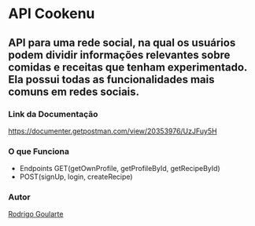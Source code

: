 # API Cookenu

## API para uma rede social, na qual os usuários podem dividir informações relevantes sobre comidas e receitas que tenham experimentado. Ela possui todas as funcionalidades mais comuns em redes sociais.

### Link da Documentação

https://documenter.getpostman.com/view/20353976/UzJFuy5H

### O que Funciona

- Endpoints GET(getOwnProfile, getProfileById, getRecipeById)
- POST(signUp, login, createRecipe)

### Autor

[Rodrigo Goularte](https://github.com/rodrigoularte)